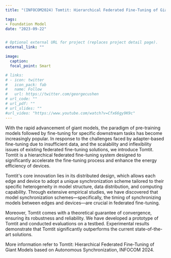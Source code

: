 ```yaml
---
title: "(INFOCOM2024) Tomtit: Hierarchical Federated Fine-Tuning of Giant Models based on Autonomous Synchronization"

tags:
- Foundation Model
date: "2023-09-22"


# Optional external URL for project (replaces project detail page).
external_link: ""

image:
  caption: 
  focal_point: Smart

# links:
# - icon: twitter
#   icon_pack: fab
#   name: Follow
#   url: https://twitter.com/georgecushen
# url_code: ""
# url_pdf: ""
# url_slides: ""
#url_video: "https://www.youtube.com/watch?v=Cfx66gy9K9c"
---
```


With the rapid advancement of giant models, the paradigm of pre-training models followed by fine-tuning for specific downstream tasks has become increasingly popular. In response to the challenges faced by adapter-based fine-tuning due to insufficient data, and the scalability and inflexibility issues of existing federated fine-tuning solutions, we introduce Tomtit. Tomtit is a hierarchical federated fine-tuning system designed to significantly accelerate the fine-tuning process and enhance the energy efficiency of devices.

Tomtit's core innovation lies in its distributed design, which allows each edge and device to adopt a unique synchronization scheme tailored to their specific heterogeneity in model structure, data distribution, and computing capability. Through extensive empirical studies, we have discovered that model synchronization schemes—specifically, the timing of synchronizing models between edges and devices—are crucial in federated fine-tuning.

Moreover, Tomtit comes with a theoretical guarantee of convergence, ensuring its robustness and reliability. We have developed a prototype of Tomtit and conducted evaluations on a testbed. Experimental results demonstrate that Tomtit significantly outperforms the current state-of-the-art solutions.


More information refer to Tomtit: Hierarchical Federated Fine-Tuning of Giant Models based on Autonomous Synchronization, INFOCOM 2024.
